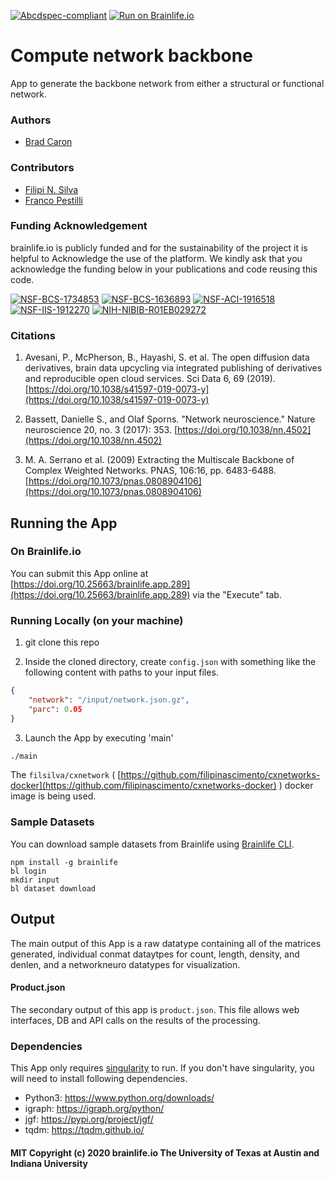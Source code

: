 [![Abcdspec-compliant](https://img.shields.io/badge/ABCD_Spec-v1.1-green.svg)](https://github.com/brain-life/abcd-spec)
[![Run on Brainlife.io](https://img.shields.io/badge/Brainlife-bl.app.1-blue.svg)](https://doi.org/10.25663/brainlife.app.289)

# Compute network backbone
App to generate the backbone network from either a structural or functional network.

### Authors
- [Brad Caron](bacaron@utexas.edu)

### Contributors
- [Filipi N. Silva](https://filipinascimento.github.io)
- [Franco Pestilli](https://liberalarts.utexas.edu/psychology/faculty/fp4834)


### Funding Acknowledgement
brainlife.io is publicly funded and for the sustainability of the project it is helpful to Acknowledge the use of the platform. We kindly ask that you acknowledge the funding below in your publications and code reusing this code.

[![NSF-BCS-1734853](https://img.shields.io/badge/NSF_BCS-1734853-blue.svg)](https://nsf.gov/awardsearch/showAward?AWD_ID=1734853)
[![NSF-BCS-1636893](https://img.shields.io/badge/NSF_BCS-1636893-blue.svg)](https://nsf.gov/awardsearch/showAward?AWD_ID=1636893)
[![NSF-ACI-1916518](https://img.shields.io/badge/NSF_ACI-1916518-blue.svg)](https://nsf.gov/awardsearch/showAward?AWD_ID=1916518)
[![NSF-IIS-1912270](https://img.shields.io/badge/NSF_IIS-1912270-blue.svg)](https://nsf.gov/awardsearch/showAward?AWD_ID=1912270)
[![NIH-NIBIB-R01EB029272](https://img.shields.io/badge/NIH_NIBIB-R01EB029272-green.svg)](https://grantome.com/grant/NIH/R01-EB029272-01)


### Citations
1. Avesani, P., McPherson, B., Hayashi, S. et al. The open diffusion data derivatives, brain data upcycling via integrated publishing of derivatives and reproducible open cloud services. Sci Data 6, 69 (2019). [https://doi.org/10.1038/s41597-019-0073-y](https://doi.org/10.1038/s41597-019-0073-y)

2. Bassett, Danielle S., and Olaf Sporns. "Network neuroscience." Nature neuroscience 20, no. 3 (2017): 353. [https://doi.org/10.1038/nn.4502](https://doi.org/10.1038/nn.4502)

3. M. A. Serrano et al. (2009) Extracting the Multiscale Backbone of Complex Weighted Networks. PNAS, 106:16, pp. 6483-6488. [https://doi.org/10.1073/pnas.0808904106](https://doi.org/10.1073/pnas.0808904106)

## Running the App

### On Brainlife.io

You can submit this App online at [https://doi.org/10.25663/brainlife.app.289](https://doi.org/10.25663/brainlife.app.289) via the "Execute" tab.

### Running Locally (on your machine)

1. git clone this repo

2. Inside the cloned directory, create `config.json` with something like the following content with paths to your input files.

```json
{
    "network": "/input/network.json.gz",
    "parc": 0.05
}
```

3. Launch the App by executing 'main'

```bash
./main
```

The `filsilva/cxnetwork` ( [https://github.com/filipinascimento/cxnetworks-docker](https://github.com/filipinascimento/cxnetworks-docker) ) docker image is being used.

### Sample Datasets

You can download sample datasets from Brainlife using [Brainlife CLI](https://github.com/brain-life/cli).

```
npm install -g brainlife
bl login
mkdir input
bl dataset download
```

## Output

The main output of this App is a raw datatype containing all of the matrices generated, individual conmat dataytpes for count, length, density, and denlen, and a networkneuro datatypes for visualization.

#### Product.json

The secondary output of this app is `product.json`. This file allows web interfaces, DB and API calls on the results of the processing.

### Dependencies

This App only requires [singularity](https://www.sylabs.io/singularity/) to run. If you don't have singularity, you will need to install following dependencies.   

- Python3: https://www.python.org/downloads/
- igraph: https://igraph.org/python/
- jgf: https://pypi.org/project/jgf/
- tqdm: https://tqdm.github.io/

#### MIT Copyright (c) 2020 brainlife.io The University of Texas at Austin and Indiana University

